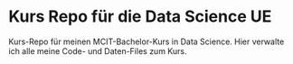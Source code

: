 # Kurs Repo für die Data Science UE

Kurs-Repo für meinen MCIT-Bachelor-Kurs in Data Science. Hier verwalte ich alle meine Code- und Daten-Files zum Kurs.
